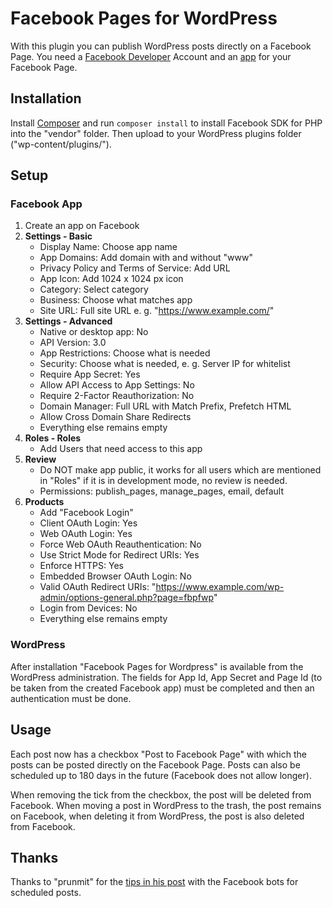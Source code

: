 # Facebook Pages for WordPress #

With this plugin you can publish WordPress posts directly on a Facebook Page.
You need a [Facebook Developer](https://developers.facebook.com/) Account and
an [app](https://developers.facebook.com/apps/) for your Facebook Page.


## Installation ##

Install [Composer](https://getcomposer.org/) and run `composer install` to
install Facebook SDK for PHP into the "vendor" folder. Then upload to your
WordPress plugins folder ("wp-content/plugins/").


## Setup ##

### Facebook App ###

1. Create an app on Facebook
2. **Settings - Basic**
	* Display Name: Choose app name
	* App Domains: Add domain with and without "www"
	* Privacy Policy and Terms of Service: Add URL
	* App Icon: Add 1024 x 1024 px icon
	* Category: Select category
	* Business: Choose what matches app
	* Site URL: Full site URL e. g. "https://www.example.com/"
3. **Settings - Advanced**
	* Native or desktop app: No
	* API Version: 3.0
	* App Restrictions: Choose what is needed
	* Security: Choose what is needed, e. g. Server IP for whitelist
	* Require App Secret: Yes
	* Allow API Access to App Settings: No
	* Require 2-Factor Reauthorization: No
	* Domain Manager: Full URL with Match Prefix, Prefetch HTML
	* Allow Cross Domain Share Redirects
	* Everything else remains empty
4. **Roles - Roles**
	* Add Users that need access to this app
5. **Review**
	* Do NOT make app public, it works for all users which are mentioned in
	  "Roles" if it is in development mode, no review is needed.
	* Permissions: publish_pages, manage_pages, email, default
6. **Products**
	* Add "Facebook Login"
	* Client OAuth Login: Yes
	* Web OAuth Login: Yes
	* Force Web OAuth Reauthentication: No
	* Use Strict Mode for Redirect URIs: Yes
	* Enforce HTTPS: Yes
	* Embedded Browser OAuth Login: No
	* Valid OAuth Redirect URIs: "https://www.example.com/wp-admin/options-general.php?page=fbpfwp"
	* Login from Devices: No
	* Everything else remains empty

### WordPress ###

After installation "Facebook Pages for Wordpress" is available from the
WordPress administration. The fields for App Id, App Secret and Page Id
(to be taken from the created Facebook app) must be completed and then
an authentication must be done.


## Usage ##

Each post now has a checkbox "Post to Facebook Page" with which the posts can be
posted directly on the Facebook Page. Posts can also be scheduled up to 180 days
in the future (Facebook does not allow longer).

When removing the tick from the checkbox, the post will be deleted from
Facebook. When moving a post in WordPress to the trash, the post remains on
Facebook, when deleting it from WordPress, the post is also deleted from Facebook.


## Thanks ##

Thanks to "prunmit" for the [tips in his post](https://wordpress.stackexchange.com/questions/195486/allow-facebook-to-preview-posts-before-published)
with the Facebook bots for scheduled posts.
